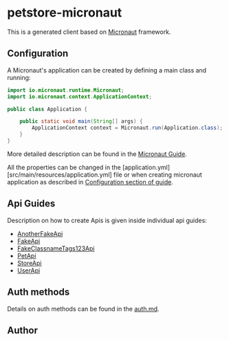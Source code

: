 # petstore-micronaut

This is a generated client based on [Micronaut](https://micronaut.io/) framework.

## Configuration

A Micronaut's application can be created by defining a main class and running:
```java
import io.micronaut.runtime.Micronaut;
import io.micronaut.context.ApplicationContext;

public class Application {

    public static void main(String[] args) {
        ApplicationContext context = Micronaut.run(Application.class);
    }
}
```

More detailed description can be found in the [Micronaut Guide](https://docs.micronaut.io/latest/guide/#ideSetup).

All the properties can be changed in the [application.yml][src/main/resources/application.yml] file or when creating micronaut application as described in [Configuration section of guide](https://docs.micronaut.io/latest/guide/#config).

## Api Guides

Description on how to create Apis is given inside individual api guides:

* [AnotherFakeApi](docs//AnotherFakeApi.md)
* [FakeApi](docs//FakeApi.md)
* [FakeClassnameTags123Api](docs//FakeClassnameTags123Api.md)
* [PetApi](docs//PetApi.md)
* [StoreApi](docs//StoreApi.md)
* [UserApi](docs//UserApi.md)


## Auth methods

Details on auth methods can be found in the [auth.md](doc/auth.md).

## Author










